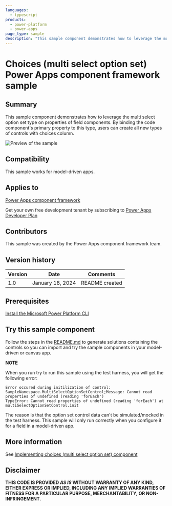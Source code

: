 ```yaml
---
languages:
  - typescript
products:
  - power-platform
  - power-apps
page_type: sample
description: "This sample component demonstrates how to leverage the multi select option set type on properties of field components. By binding the code component's primary property to this type, users can create all new types of controls with choices column."
---
```


# Choices (multi select option set) Power Apps component framework sample

## Summary

This sample component demonstrates how to leverage the multi select option set type on properties of field components. By binding the code component's primary property to this type, users can create all new types of controls with choices column.

![Preview of the sample](https://learn.microsoft.com/power-apps/developer/component-framework/media/multi-select-option-set-control.png)

## Compatibility

This sample works for model-driven apps.

## Applies to

[Power Apps component framework](https://learn.microsoft.com/power-apps/developer/component-framework/overview)

Get your own free development tenant by subscribing to [Power Apps Developer Plan](https://learn.microsoft.com/power-platform/developer/plan)

## Contributors

This sample was created by the Power Apps component framework team.

## Version history

| Version | Date             | Comments       |
| ------- | ---------------- | -------------- |
| 1.0     | January 18, 2024 | README created |

## Prerequisites

[Install the Microsoft Power Platform CLI](https://learn.microsoft.com/power-platform/developer/cli/introduction)

## Try this sample component

Follow the steps in the [README.md](../README.md) to generate solutions containing the controls so you can import and try the sample components in your model-driven or canvas app.

**NOTE**

When you run try to run this sample using the test harness, you will get the following error:

```
Error occured during initilization of control: SampleNamespace.MultiSelectOptionSetControl;Message: Cannot read properties of undefined (reading 'forEach')
TypeError: Cannot read properties of undefined (reading 'forEach') at multiSelectOptionSetControl.init
```

The reason is that the option set control data can't be simulated/mocked in the test harness. This sample will only run correctly when you configure it for a field in a model-driven app.

## More information

See [Implementing choices (multi select option set) component](https://learn.microsoft.com/power-apps/developer/component-framework/sample-controls/multi-select-option-set-control)

## Disclaimer

**THIS CODE IS PROVIDED _AS IS_ WITHOUT WARRANTY OF ANY KIND, EITHER EXPRESS OR IMPLIED, INCLUDING ANY IMPLIED WARRANTIES OF FITNESS FOR A PARTICULAR PURPOSE, MERCHANTABILITY, OR NON-INFRINGEMENT.**

